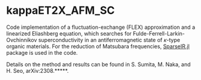 # kappaET2X_AFM_SC
Code implementation of a fluctuation-exchange (FLEX) approximation and a linearized Eliashberg equation, which searches for Fulde-Ferrell-Larkin-Ovchinnikov superconductivity in an antiferromagnetic state of $\kappa$-type organic materials. For the reduction of Matsubara frequencies, [SparseIR.jl](https://github.com/SpM-lab/SparseIR.jl/tree/main) package is used in the code.

Details on the method and results can be found in S. Sumita, M. Naka, and H. Seo, arXiv:2308.*****.
